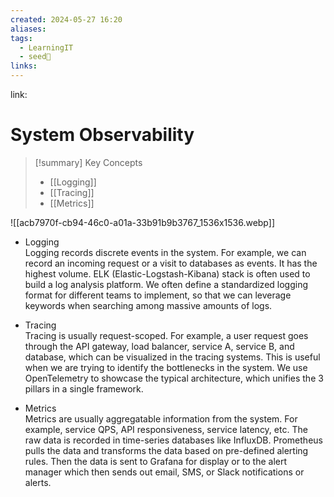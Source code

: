 ```yaml
---
created: 2024-05-27 16:20
aliases: 
tags:
  - LearningIT
  - seed🌱
links:
---
```


link:

# System Observability

> [!summary] Key Concepts
> - [[Logging]]
> - [[Tracing]]
> - [[Metrics]]

![[acb7970f-cb94-46c0-a01a-33b91b9b3767_1536x1536.webp]]

- Logging  
    Logging records discrete events in the system. For example, we can record an incoming request or a visit to databases as events. It has the highest volume. ELK (Elastic-Logstash-Kibana) stack is often used to build a log analysis platform. We often define a standardized logging format for different teams to implement, so that we can leverage keywords when searching among massive amounts of logs.
    
- Tracing  
    Tracing is usually request-scoped. For example, a user request goes through the API gateway, load balancer, service A, service B, and database, which can be visualized in the tracing systems. This is useful when we are trying to identify the bottlenecks in the system. We use OpenTelemetry to showcase the typical architecture, which unifies the 3 pillars in a single framework.
    
- Metrics  
    Metrics are usually aggregatable information from the system. For example, service QPS, API responsiveness, service latency, etc. The raw data is recorded in time-series databases like InfluxDB. Prometheus pulls the data and transforms the data based on pre-defined alerting rules. Then the data is sent to Grafana for display or to the alert manager which then sends out email, SMS, or Slack notifications or alerts.